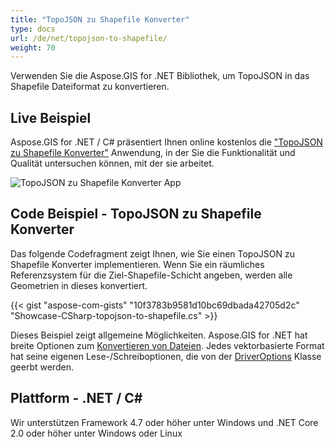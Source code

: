 ```yaml
---
title: "TopoJSON zu Shapefile Konverter"
type: docs
url: /de/net/topojson-to-shapefile/
weight: 70
---
```


Verwenden Sie die Aspose.GIS for .NET Bibliothek, um TopoJSON in das Shapefile Dateiformat zu konvertieren.

## **Live Beispiel**

Aspose.GIS for .NET / C# präsentiert Ihnen online kostenlos die ["TopoJSON zu Shapefile Konverter"](https://products.aspose.app/gis/conversion/topojson-to-shapefile) Anwendung, in der Sie die Funktionalität und Qualität untersuchen können, mit der sie arbeitet.

![TopoJSON zu Shapefile Konverter App](conversion.png)

## **Code Beispiel - TopoJSON zu Shapefile Konverter**

Das folgende Codefragment zeigt Ihnen, wie Sie einen TopoJSON zu Shapefile Konverter implementieren. Wenn Sie ein räumliches Referenzsystem für die Ziel-Shapefile-Schicht angeben, werden alle Geometrien in dieses konvertiert. 

{{< gist "aspose-com-gists" "10f3783b9581d10bc69dbada42705d2c" "Showcase-CSharp-topojson-to-shapefile.cs" >}}

Dieses Beispiel zeigt allgemeine Möglichkeiten. Aspose.GIS for .NET hat breite Optionen zum [Konvertieren von Dateien](https://docs.aspose.com/gis/net/vector-layers/). Jedes vektorbasierte Format hat seine eigenen Lese-/Schreiboptionen, die von der [DriverOptions](https://reference.aspose.com/gis/net/aspose.gis/driveroptions) Klasse geerbt werden.

## **Plattform - .NET / C#**

Wir unterstützen Framework 4.7 oder höher unter Windows und .NET Core 2.0 oder höher unter Windows oder Linux
